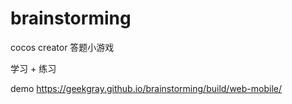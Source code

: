# brainstorming
cocos creator 答题小游戏

学习 + 练习

demo https://geekgray.github.io/brainstorming/build/web-mobile/
